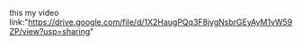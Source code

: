 this my video link:"https://drive.google.com/file/d/1X2HaugPQq3F8jygNsbrGEyAyM1vW59ZP/view?usp=sharing"